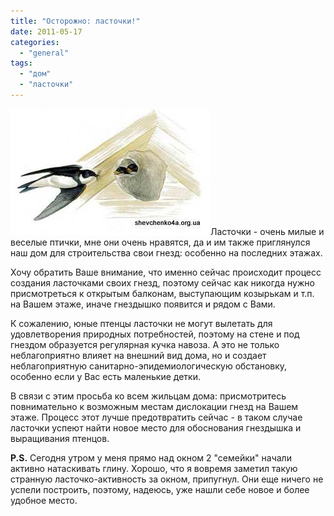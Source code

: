 ```yaml
---
title: "Осторожно: ласточки!"
date: 2011-05-17
categories: 
  - "general"
tags: 
  - "дом"
  - "ласточки"
---
```


![Ласточки](/wp-content/uploads/2011/05/lastochki.jpg "Ласточки")Ласточки - очень милые и веселые птички, мне они очень нравятся, да и им также приглянулся наш дом для строительства свои гнезд: особенно на последних этажах.

Хочу обратить Ваше внимание, что именно сейчас происходит процесс создания ласточками своих гнезд, поэтому сейчас как никогда нужно присмотреться к открытым балконам, выступающим козырькам и т.п. на Вашем этаже, иначе гнездышко появится и рядом с Вами.

К сожалению, юные птенцы ласточки не могут вылетать для удовлетворения природных потребностей, поэтому на стене и под гнездом образуется регулярная кучка навоза. А это не только неблагоприятно влияет на внешний вид дома, но и создает неблагоприятную санитарно-эпидемиологическую обстановку, особенно если у Вас <!--more-->есть маленькие детки.

В связи с этим просьба ко всем жильцам дома: присмотритесь повнимательно к возможным местам дислокации гнезд на Вашем этаже. Процесс этот лучше предотвратить сейчас - в таком случае ласточки успеют найти новое место для обоснования гнездышка и выращивания птенцов.

**P.S.** Сегодня утром у меня прямо над окном 2 "семейки" начали активно натаскивать глину. Хорошо, что я вовремя заметил такую странную ласточко-активность за окном, припугнул. Они еще ничего не успели построить, поэтому, надеюсь, уже нашли себе новое и более удобное место.
